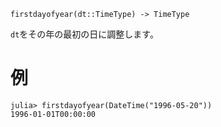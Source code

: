 ```
firstdayofyear(dt::TimeType) -> TimeType
```

`dt`をその年の最初の日に調整します。

# 例

```jldoctest
julia> firstdayofyear(DateTime("1996-05-20"))
1996-01-01T00:00:00
```
